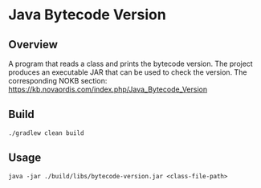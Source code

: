 # Java Bytecode Version

## Overview
A program that reads a class and prints the bytecode version. The project produces an executable JAR that can be used to check the version. The corresponding NOKB section: https://kb.novaordis.com/index.php/Java_Bytecode_Version

## Build

````shell
./gradlew clean build
````

## Usage

````shell
java -jar ./build/libs/bytecode-version.jar <class-file-path>
````

